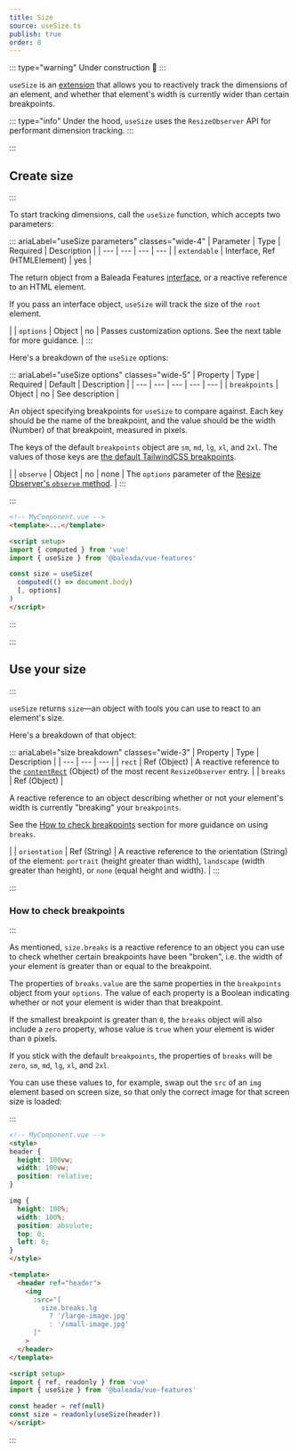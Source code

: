 ```yaml
---
title: Size
source: useSize.ts
publish: true
order: 0
---
```


::: type="warning"
Under construction 🚧
:::


`useSize` is an [extension](/docs/features/extensions-overview) that allows you to reactively track the dimensions of an element, and whether that element's width is currently wider than certain breakpoints.

::: type="info"
Under the hood, `useSize` uses the `ResizeObserver` API for performant dimension tracking.
:::


:::
## Create size
:::

To start tracking dimensions, call the `useSize` function, which accepts two parameters:

::: ariaLabel="useSize parameters" classes="wide-4"
| Parameter | Type | Required | Description |
| --- | --- | --- | --- |
| `extendable` | Interface, Ref (HTMLElement) | yes | <p>The return object from a Baleada Features [interface](/docs/features#using-functions), or a reactive reference to an HTML element.</p><p>If you pass an interface object, `useSize` will track the size of the `root` element.</p> |
| `options` | Object | no | Passes customization options. See the next table for more guidance. |
:::

Here's a breakdown of the `useSize` options:

::: ariaLabel="useSize options" classes="wide-5"
| Property | Type | Required | Default | Description |
| --- | --- | --- | --- | --- |
| `breakpoints` | Object | no | See description | <p>An object specifying breakpoints for `useSize` to compare against. Each key should be the name of the breakpoint, and the value should be the width (Number) of that breakpoint, measured in pixels.</p><p>The keys of the default `breakpoints` object are `sm`, `md`, `lg`, `xl`, and `2xl`. The values of those keys are [the default TailwindCSS breakpoints](https://tailwindcss.com/docs/responsive-design).</p> |
| `observe` | Object | no | none | The `options` parameter of the [Resize Observer's `observe` method](https://developer.mozilla.org/en-US/docs/Web/API/ResizeObserver/observe). |
:::

:::
```html
<!-- MyComponent.vue -->
<template>...</template>

<script setup>
import { computed } from 'vue'
import { useSize } from '@baleada/vue-features'

const size = useSize(
  computed(() => document.body)
  [, options]
)
</script>
```
:::


:::
## Use your size
:::

`useSize` returns `size`—an object with tools you can use to react to an element's size.

Here's a breakdown of that object:

::: ariaLabel="size breakdown" classes="wide-3"
| Property | Type | Description |
| --- | --- | --- |
| `rect` | Ref (Object) | A reactive reference to the [`contentRect`](https://developer.mozilla.org/en-US/docs/Web/API/ResizeObserverEntry/size) (Object) of the most recent `ResizeObserver` entry. |
| `breaks` | Ref (Object) | <p>A reactive reference to an object describing whether or not your element's width is currently "breaking" your `breakpoints`.</p><p>See the [How to check breakpoints](#how-to-check-breakpoints) section for more guidance on using `breaks`.</p> |
| `orientation` | Ref (String) | A reactive reference to the orientation (String) of the element: `portrait` (height greater than width), `landscape` (width greater than height), or `none` (equal height and width). |
:::


:::
### How to check breakpoints
:::

As mentioned, `size.breaks` is a reactive reference to an object you can use to check whether certain breakpoints have been "broken", i.e. the width of your element is greater than or equal to the breakpoint.

The properties of `breaks.value` are the same properties in the `breakpoints` object from your `options`. The value of each property is a Boolean indicating whether or not your element is wider than that breakpoint.

If the smallest breakpoint is greater than `0`, the `breaks` object will also include a `zero` property, whose value is `true` when your element is wider than `0` pixels.

If you stick with the default `breakpoints`, the properties of `breaks` will be `zero`, `sm`, `md`, `lg`, `xl`, and `2xl`.

You can use these values to, for example, swap out the `src` of an `img` element based on screen size, so that only the correct image for that screen size is loaded:

:::
```html
<!-- MyComponent.vue -->
<style>
header {
  height: 100vw;
  width: 100vw;
  position: relative;
}

img {
  height: 100%;
  width: 100%;
  position: absolute;
  top: 0;
  left: 0;
}
</style>

<template>
  <header ref="header">
    <img 
      :src="[
        size.breaks.lg 
          ? '/large-image.jpg' 
          : '/small-image.jpg'
      ]"
    >
  </header>
</template>

<script setup>
import { ref, readonly } from 'vue'
import { useSize } from '@baleada/vue-features'

const header = ref(null)
const size = readonly(useSize(header))
</script>
```
:::
